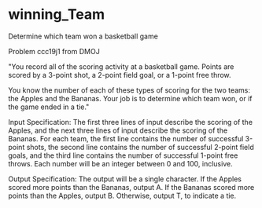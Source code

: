 # winning_Team
Determine which team won a basketball game

Problem ccc19j1 from DMOJ

"You record all of the scoring activity at a basketball game. Points are scored by a 3-point shot, a 2-point field goal, or a 1-point free throw.

You know the number of each of these types of scoring for the two teams: the Apples and the Bananas. Your job is to determine which team won, or if the game ended in a tie."

Input Specification:
The first three lines of input describe the scoring of the Apples, and the next three lines of input describe the scoring of the Bananas. For each team, the first line contains the number of successful 3-point shots, the second line contains the number of successful 2-point field goals, and the third line contains the number of successful 1-point free throws. Each number will be an integer between 0 and 100, inclusive.

Output Specification:
The output will be a single character. If the Apples scored more points than the Bananas, output A. If the Bananas scored more points than the Apples, output B. Otherwise, output T, to indicate a tie.
